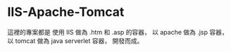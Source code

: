 # IIS-Apache-Tomcat

這裡的專案都是
使用 IIS 做為 .htm 和 .asp 的容器，
以 apache 做為 .jsp 容器，
以 tomcat 做為 java serverlet 容器，
開發而成。
